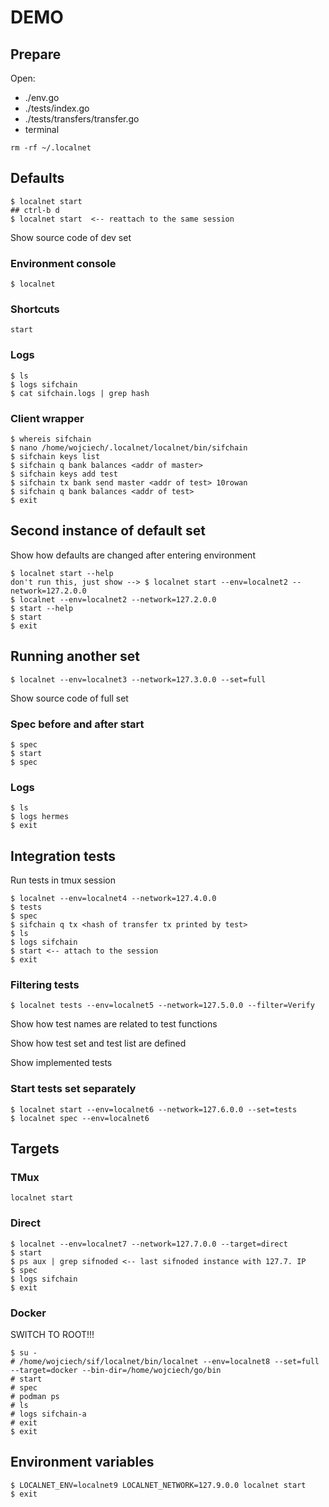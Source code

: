 # DEMO

## Prepare
Open:
- ./env.go
- ./tests/index.go
- ./tests/transfers/transfer.go
- terminal

```
rm -rf ~/.localnet
```

## Defaults
```
$ localnet start
## ctrl-b d
$ localnet start  <-- reattach to the same session
```

Show source code of dev set

### Environment console
```
$ localnet
```

### Shortcuts
```
start
```

### Logs
```
$ ls
$ logs sifchain
$ cat sifchain.logs | grep hash
```

### Client wrapper
```
$ whereis sifchain
$ nano /home/wojciech/.localnet/localnet/bin/sifchain
$ sifchain keys list
$ sifchain q bank balances <addr of master>
$ sifchain keys add test
$ sifchain tx bank send master <addr of test> 10rowan
$ sifchain q bank balances <addr of test>
$ exit
```

## Second instance of default set

Show how defaults are changed after entering environment

```
$ localnet start --help
don't run this, just show --> $ localnet start --env=localnet2 --network=127.2.0.0
$ localnet --env=localnet2 --network=127.2.0.0
$ start --help
$ start
$ exit
```

## Running another set
```
$ localnet --env=localnet3 --network=127.3.0.0 --set=full
```

Show source code of full set

### Spec before and after start
```
$ spec
$ start
$ spec
```

### Logs
```
$ ls
$ logs hermes
$ exit
```

## Integration tests

Run tests in tmux session

```
$ localnet --env=localnet4 --network=127.4.0.0
$ tests
$ spec
$ sifchain q tx <hash of transfer tx printed by test>
$ ls
$ logs sifchain
$ start <-- attach to the session
$ exit
```

### Filtering tests
```
$ localnet tests --env=localnet5 --network=127.5.0.0 --filter=Verify
```

Show how test names are related to test functions

Show how test set and test list are defined

Show implemented tests

### Start tests set separately
```
$ localnet start --env=localnet6 --network=127.6.0.0 --set=tests
$ localnet spec --env=localnet6
```

## Targets

### TMux
```
localnet start
```

### Direct
```
$ localnet --env=localnet7 --network=127.7.0.0 --target=direct
$ start
$ ps aux | grep sifnoded <-- last sifnoded instance with 127.7. IP
$ spec
$ logs sifchain
$ exit
```

### Docker

SWITCH TO ROOT!!!

```
$ su -
# /home/wojciech/sif/localnet/bin/localnet --env=localnet8 --set=full --target=docker --bin-dir=/home/wojciech/go/bin
# start
# spec
# podman ps
# ls
# logs sifchain-a
# exit
$ exit
```

## Environment variables
```
$ LOCALNET_ENV=localnet9 LOCALNET_NETWORK=127.9.0.0 localnet start
$ exit
```